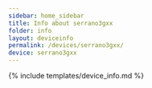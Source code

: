 ```yaml
---
sidebar: home_sidebar
title: Info about serrano3gxx
folder: info
layout: deviceinfo
permalink: /devices/serrano3gxx/
device: serrano3gxx
---
```

{% include templates/device_info.md %}
